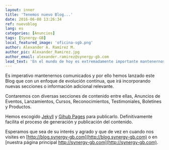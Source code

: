 ```yaml
---
layout: inner
title: 'Tenemos nuevo Blog...'
date: 2016-06-08 13:26:34
ref: nuevoblog
lang: es
categories: [Anuncios]
tags: [Synergy-GB]
local_featured_image: 'oficina-sgb.png'
author: Alexander A. Ramírez M.
author_pic: Alexander_Ramirez.jpg
author_email: alexander.ramirez@synergy-gb.com
lead_text: 'En el mundo de hoy es extremadamente importante mantenernos comunicados. Hoy estamos lanzando nuestro nuevo Blog para compartir con la comunidad que nos sigue información relevante sobre los sectores que atendemos y nuestra propuesta de valor.'
---
```


Es imperativo mantenernos comunicados y por ello hemos lanzado este Blog que con un enfoque de evolución contínua, que irá incorporando nuevas secciones o información adicional relevante.

Contaremos con diversas secciones de contenido entre ellas, Anuncios de Eventos, Lanzamientos, Cursos, Reconocimientos, Testimoniales, Boletines y Productos.  

Hemos escogido [Jekyll](https://jekyllrb.com) y [Gihub Pages](https://pages.github.com) para publicarlo. Definitivamente facilita el proceso de generación y publicación del contenido.

Esperamos que sea de su interés y agrado y que de vez en cuando nos visites en [http://blog.synergy-gb.com](http://blog.synergy-gb.com) o en [nuestra página principal http://synergy-gb.com](http://synergy-gb.com).

